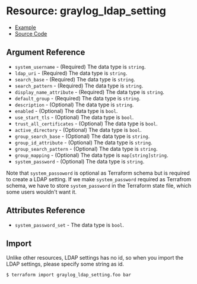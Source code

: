 # Resource: graylog_ldap_setting

* [Example](https://github.com/terraform-provider-graylog/terraform-provider-graylog/blob/master/examples/v0.12/ldap_setting.tf)
* [Source Code](https://github.com/terraform-provider-graylog/terraform-provider-graylog/blob/master/graylog/resource/system/ldap/setting/resource.go)

## Argument Reference

* `system_username` - (Required) The data type is `string`.
* `ldap_uri` - (Required) The data type is `string`.
* `search_base` - (Required) The data type is `string`.
* `search_pattern` - (Required) The data type is `string`.
* `display_name_attribute` - (Required) The data type is `string`.
* `default_group` - (Required) The data type is `string`.
* `description` - (Optional) The data type is `string`.
* `enabled` - (Optional) The data type is `bool`.
* `use_start_tls` - (Optional) The data type is `bool`.
* `trust_all_certificates` - (Optional) The data type is `bool`.
* `active_directory` - (Optional) The data type is `bool`.
* `group_search_base` - (Optional) The data type is `string`.
* `group_id_attribute` - (Optional) The data type is `string`.
* `group_search_pattern` - (Optional) The data type is `string`.
* `group_mapping` - (Optional) The data type is `map[string]string`.
* `system_password` - (Optional) The data type is `string`.

Note that `system_passoword` is optional as Terraform schema but is required to create a LDAP setting.
If we make `system_password` required as Terrafrom schema, we have to store `system_password` in the Terraform state file, which some users wouldn't want it.

## Attributes Reference

* `system_password_set` - The data type is `bool`.

## Import

Unlike other resources, LDAP settings has no id,
so when you import the LDAP settings, please specify some string as id.

```console
$ terraform import graylog_ldap_setting.foo bar
```

